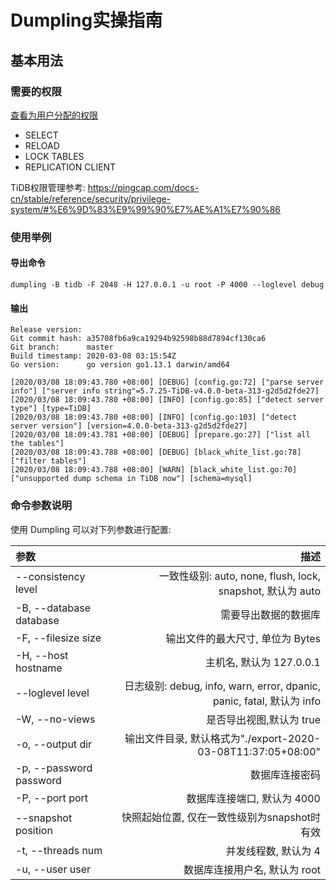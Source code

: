 # Dumpling实操指南

## 基本用法

### 需要的权限

[查看为用户分配的权限](https://pingcap.com/docs-cn/stable/reference/security/privilege-system/#%E6%9F%A5%E7%9C%8B%E4%B8%BA%E7%94%A8%E6%88%B7%E5%88%86%E9%85%8D%E7%9A%84%E6%9D%83%E9%99%90)

+ SELECT
+ RELOAD
+ LOCK TABLES
+ REPLICATION CLIENT

TiDB权限管理参考: <https://pingcap.com/docs-cn/stable/reference/security/privilege-system/#%E6%9D%83%E9%99%90%E7%AE%A1%E7%90%86>

### 使用举例

#### 导出命令

```
dumpling -B tidb -F 2048 -H 127.0.0.1 -u root -P 4000 --loglevel debug
```

#### 输出

```
Release version:
Git commit hash: a35708fb6a9ca19294b92598b88d7894cf130ca6
Git branch:      master
Build timestamp: 2020-03-08 03:15:54Z
Go version:      go version go1.13.1 darwin/amd64

[2020/03/08 18:09:43.780 +08:00] [DEBUG] [config.go:72] ["parse server info"] ["server info string"=5.7.25-TiDB-v4.0.0-beta-313-g2d5d2fde27]
[2020/03/08 18:09:43.780 +08:00] [INFO] [config.go:85] ["detect server type"] [type=TiDB]
[2020/03/08 18:09:43.780 +08:00] [INFO] [config.go:103] ["detect server version"] [version=4.0.0-beta-313-g2d5d2fde27]
[2020/03/08 18:09:43.781 +08:00] [DEBUG] [prepare.go:27] ["list all the tables"]
[2020/03/08 18:09:43.788 +08:00] [DEBUG] [black_white_list.go:78] ["filter tables"]
[2020/03/08 18:09:43.788 +08:00] [WARN] [black_white_list.go:70] ["unsupported dump schema in TiDB now"] [schema=mysql]
```

### 命令参数说明

使用 Dumpling 可以对下列参数进行配置:

| 参数 | 描述 |
| :-----| ----: |
| --consistency level  | 一致性级别: auto, none, flush, lock, snapshot, 默认为 auto |
| -B, --database database  | 需要导出数据的数据库 |
| -F, --filesize size | 输出文件的最大尺寸, 单位为 Bytes |
| -H, --host hostname | 主机名, 默认为 127.0.0.1 |
| --loglevel level | 日志级别: debug, info, warn, error, dpanic, panic, fatal, 默认为 info |
| -W, --no-views | 是否导出视图,默认为 true |
| -o, --output dir | 输出文件目录, 默认格式为"./export-2020-03-08T11:37:05+08:00" |
|  -p, --password password | 数据库连接密码 |
|  -P, --port port | 数据库连接端口, 默认为 4000 |
|  --snapshot position | 快照起始位置, 仅在一致性级别为snapshot时有效 |
|  -t, --threads num | 并发线程数, 默认为 4 |
|  -u, --user user| 数据库连接用户名, 默认为 root |
